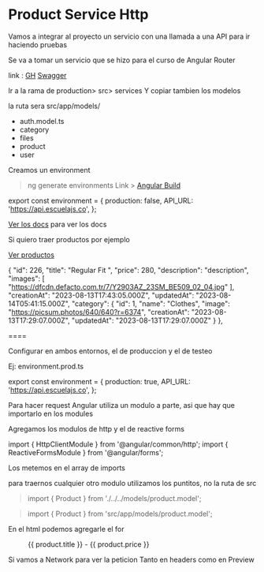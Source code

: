 # Product Service Http

Vamos a integrar al proyecto un servicio con una llamada a una API para ir haciendo pruebas

Se va a tomar un servicio que se hizo para el curso de Angular Router

link : 
[GH](https://github.com/platzi/Angular-router)
[Swagger](https://api.escuelajs.co/docs/)

Ir a la rama de production> src> services
Y copiar tambien los modelos

la ruta sera src/app/models/

- auth.model.ts
- category
- files
- product
- user

Creamos un environment

> ng generate environments
Link > 
[Angular Build](https://angular.io/guide/build)


export const environment = {
  production: false,
  API_URL: 'https://api.escuelajs.co',
};

[Ver los docs](https://api.escuelajs.co/docs/) para ver los docs

Si quiero traer productos por ejemplo

[Ver productos](https://api.escuelajs.co/api/v1/products)

{
    "id": 226,
    "title": "Regular Fit ",
    "price": 280,
    "description": "description",
    "images": [
        "https://dfcdn.defacto.com.tr/7/Y2903AZ_23SM_BE509_02_04.jpg"
    ],
    "creationAt": "2023-08-13T17:43:05.000Z",
    "updatedAt": "2023-08-14T05:41:15.000Z",
    "category": {
        "id": 1,
        "name": "Clothes",
        "image": "https://picsum.photos/640/640?r=6374",
        "creationAt": "2023-08-13T17:29:07.000Z",
        "updatedAt": "2023-08-13T17:29:07.000Z"
    }
},

====

Configurar en ambos entornos, el de produccion y el de testeo

Ej: environment.prod.ts

export const environment = {
    production: true,
    API_URL: 'https://api.escuelajs.co',
  };


Para hacer request Angular utiliza un modulo a parte, asi que hay que importarlo en los modules

Agregamos los modulos de http y el de reactive forms

import { HttpClientModule } from '@angular/common/http';
import { ReactiveFormsModule } from '@angular/forms';

Los metemos en el array de imports

para traernos cualquier otro modulo utilizamos los puntitos, no la ruta de src

> import { Product } from './../../models/product.model';

> import { Product } from 'src/app/models/product.model';

En el html podemos agregarle el for

<figure *ngFor="let product of products">
      <img
        [src]="product.images[0]"
        [alt]="product.description"
      />
      <figcaption>
          {{ product.title }} -  {{ product.price }}
      </figcaption>    
</figure>

Si vamos a Network para ver la peticion
Tanto en headers como en Preview